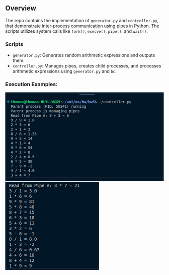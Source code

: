 ## Overview

The repo contains the implementation of `generator.py` and `controller.py`, that demonstrate inter-process communication using pipes in Python. The scripts utilizes system calls like `fork()`, `execve()`, `pipe()`, and `wait()`.

### Scripts

- `generator.py`: Generates random arithmetic expressions and outputs them.
- `controller.py`: Manages pipes, creates child processes, and processes arithmetic expressions using `generator.py` and `bc`.

### Execution Examples:

![Execution Results](executionExamples/results.png)
![Execution Results](executionExamples/results2.png)
